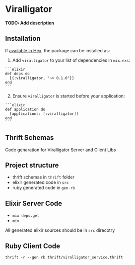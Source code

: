 # Viralligator

**TODO: Add description**

## Installation

If [available in Hex](https://hex.pm/docs/publish), the package can be installed as:

  1. Add `viralligator` to your list of dependencies in `mix.exs`:

    ```elixir
    def deps do
      [{:viralligator, "~> 0.1.0"}]
    end
    ```

  2. Ensure `viralligator` is started before your application:

    ```elixir
    def application do
      [applications: [:viralligator]]
    end
    ```

## Thrift Schemas

Code genaration for Viralligator Server and Client Libs  

## Project structure 
  - thrift schemas in `thrift` folder
  - elixir generated code in `src`
  - ruby generated code in `gen-rb`

## Elixir Server Code 
  - `mix deps.get`
  - `mix`

All generated elixir sources should be in `src` direcotry 

## Ruby Client Code
`thrift -r --gen rb thrift/viralligator_service.thrift`
